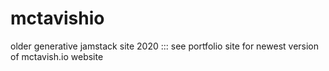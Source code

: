 # mctavishio
older generative jamstack site
2020 :::
see portfolio site for newest version of mctavish.io website
